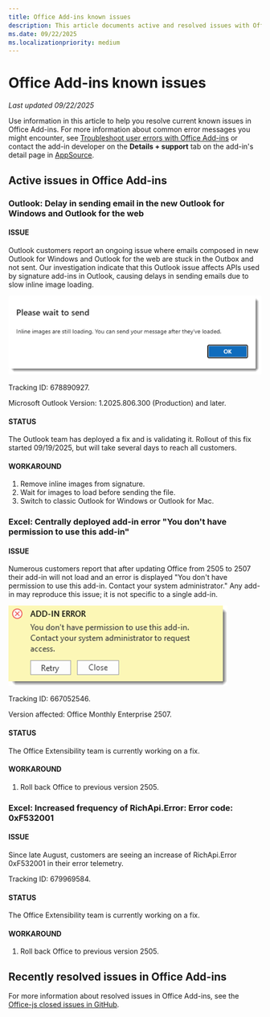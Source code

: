 ```yaml
---
title: Office Add-ins known issues
description: This article documents active and resolved issues with Office Add-ins.
ms.date: 09/22/2025
ms.localizationpriority: medium
---
```


# Office Add-ins known issues

_Last updated 09/22/2025_

Use information in this article to help you resolve current known issues in Office Add-ins.  For more information about common error messages you might encounter, see [Troubleshoot user errors with Office Add-ins](/office/dev/add-ins/testing/testing-and-troubleshooting) or contact the add-in developer on the **Details + support** tab on the add-in's detail page in [AppSource](https://appsource.microsoft.com).

## Active issues in Office Add-ins

### Outlook: Delay in sending email in the new Outlook for Windows and Outlook for the web

#### ISSUE

Outlook customers report an ongoing issue where emails composed in new Outlook for Windows and Outlook for the web are stuck in the Outbox and not sent. Our investigation indicate that this Outlook issue affects APIs used by signature add-ins in Outlook, causing delays in sending emails due to slow inline image loading.

 ![Outlook images still loading error message.](../images/outlook-images-still-loading-error.png)

Tracking ID: 678890927.

Microsoft Outlook Version: 1.2025.806.300 (Production) and later.

#### STATUS

The Outlook team has deployed a fix and is validating it. Rollout of this fix started 09/19/2025, but will take several days to reach all customers.

#### WORKAROUND

1. Remove inline images from signature.
1. Wait for images to load before sending the file. 
1. Switch to classic Outlook for Windows or Outlook for Mac.

### Excel: Centrally deployed add-in error "You don't have permission to use this add-in"

#### ISSUE

Numerous customers report that after updating Office from 2505 to 2507 their add-in will not load and an error is displayed "You don't have permission to use this add-in. Contact your system administrator." Any add-in may reproduce this issue; it is not specific to a single add-in.

 ![Excel web add-in permissions error message.](../images/excel-web-add-in-permission-error.png)

Tracking ID: 667052546.

Version affected: Office Monthly Enterprise 2507.

#### STATUS

The Office Extensibility team is currently working on a fix.

#### WORKAROUND

1. Roll back Office to previous version 2505.

### Excel: Increased frequency of RichApi.Error: Error code: 0xF532001

#### ISSUE

Since late August, customers are seeing an increase of RichApi.Error 0xF532001 in their error telemetry.

Tracking ID: 679969584.

#### STATUS

The Office Extensibility team is currently working on a fix.

#### WORKAROUND

1. Roll back Office to previous version 2505.

## Recently resolved issues in Office Add-ins

For more information about resolved issues in Office Add-ins, see the [Office-js closed issues in GitHub](https://github.com/OfficeDev/office-js/issues?q=is%3Aissue%20state%3Aclosed).
